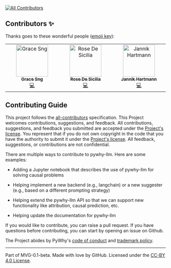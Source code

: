 
<!-- ALL-CONTRIBUTORS-BADGE:START - Do not remove or modify this section -->
[![All Contributors](https://img.shields.io/badge/all_contributors-3-orange.svg?style=flat-square)](#contributors-)
<!-- ALL-CONTRIBUTORS-BADGE:END -->

## Contributors ✨

Thanks goes to these wonderful people ([emoji key](https://allcontributors.org/docs/en/emoji-key)):

<!-- ALL-CONTRIBUTORS-LIST:START - Do not remove or modify this section -->
<!-- prettier-ignore-start -->
<!-- markdownlint-disable -->
<table>
  <tbody>
    <tr>
      <td align="center" valign="top" width="14.28%"><a href="https://github.com/grace-sng7"><img src="https://avatars.githubusercontent.com/u/108954669?v=4?s=100" width="100px;" alt="Grace Sng"/><br /><sub><b>Grace Sng</b></sub></a><br /><a href="https://github.com/py-why/pywhyllm/commits?author=grace-sng7" title="Code">💻</a></td>
      <td align="center" valign="top" width="14.28%"><a href="https://github.com/RoseDeSicilia26"><img src="https://avatars.githubusercontent.com/u/72463845?v=4?s=100" width="100px;" alt="Rose De Sicilia"/><br /><sub><b>Rose De Sicilia</b></sub></a><br /><a href="https://github.com/py-why/pywhyllm/commits?author=RoseDeSicilia26" title="Code">💻</a></td>
      <td align="center" valign="top" width="14.28%"><a href="https://www.linkedin.com/in/jannik-hartmann-4a7234112"><img src="https://avatars.githubusercontent.com/u/50586833?v=4?s=100" width="100px;" alt="Jannik Hartmann"/><br /><sub><b>Jannik Hartmann</b></sub></a><br /><a href="https://github.com/py-why/pywhyllm/commits?author=jnnkhrtmnn" title="Code">💻</a></td>
    </tr>
  </tbody>
</table>

<!-- markdownlint-restore -->
<!-- prettier-ignore-end -->

<!-- ALL-CONTRIBUTORS-LIST:END -->

## Contributing Guide

This project follows the [all-contributors](https://github.com/all-contributors/all-contributors) specification. This Project welcomes contributions, suggestions, and feedback. All contributions, suggestions, and feedback you submitted are accepted under the [Project's license](./LICENSE). You represent that if you do not own copyright in the code that you have the authority to submit it under the [Project's license](./LICENSE). All feedback, suggestions, or contributions are not confidential.

There are multiple ways to contribute to pywhy-llm. Here are some examples:

* Adding a Jupyter notebook that describes the use of pywhy-llm for solving causal
problems

* Helping implement a new backend (e.g., langchain) or a new suggester (e.g., based on a different prompting strategy)


* Helping extend the pywhy-llm API so that we can support new functionality like attribution, causal prediction, etc.

* Helping update the documentation for pywhy-llm

If you would like to contribute, you can raise a pull request. If you have
questions before contributing, you can start by opening an issue on Github.

The Project abides by PyWhy's [code of conduct](https://github.com/py-why/governance/blob/main/CODE-OF-CONDUCT.md) and [trademark policy](https://github.com/py-why/governance/blob/main/TRADEMARKS.md).

---
Part of MVG-0.1-beta.
Made with love by GitHub. Licensed under the [CC-BY 4.0 License](https://creativecommons.org/licenses/by-sa/4.0/).
